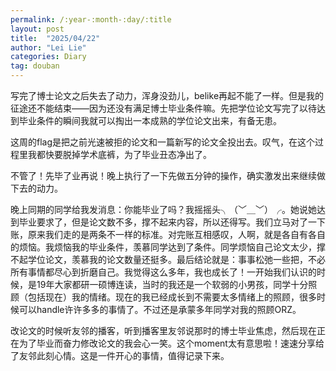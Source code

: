 ```yaml
---
permalink: /:year-:month-:day/:title
layout: post
title:  "2025/04/22"
author: "Lei Lie"
categories: Diary
tag: douban
---
```


写完了博士论文之后失去了动力，浑身没劲儿，belike再起不能了一样。但是我的征途还不能结束——因为还没有满足博士毕业条件嘛。先把学位论文写完了以待达到毕业条件的瞬间我就可以掏出一本成熟的学位论文出来，有备无患。

这周的flag是把之前光速被拒的论文和一篇新写的论文全投出去。叹气，在这个过程里我都快要脱掉学术底裤，为了毕业丑态净出了。

不管了！先毕了业再说！晚上执行了一下先做五分钟的操作，确实激发出来继续做下去的动力。

晚上同期的同学给我发消息：你能毕业了吗？我摇摇头╮（﹀＿﹀）╭。她说她达到毕业要求了，但是论文数不多，撑不起来内容，所以还得写。我们立马对了一下账，原来我们走的是两条不一样的标准。对完账互相感叹，人啊，就是各自有各自的烦恼。我烦恼我的毕业条件，羡慕同学达到了条件。同学烦恼自己论文太少，撑不起学位论文，羡慕我的论文数量还挺多。最后结论就是：事事松弛一些把，不必所有事情都尽心到折磨自己。我觉得这么多年，我也成长了！一开始我们认识的时候，是19年大家都研一硕博连读，当时的我还是一个软弱的小男孩，同学十分照顾（包括现在）我的情绪。现在的我已经成长到不需要太多情绪上的照顾，很多时候可以handle许许多多的事情了。不过还是承蒙多年同学对我的照顾ORZ。

改论文的时候听友邻的播客，听到播客里友邻说那时的博士毕业焦虑，然后现在正在为了毕业而奋力修改论文的我会心一笑。这个moment太有意思啦！速速分享给了友邻此刻心情。这是一件开心的事情，值得记录下来。
